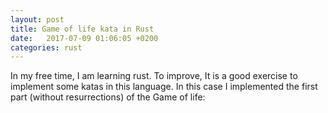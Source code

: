 ```yaml
---
layout: post
title: Game of life kata in Rust
date:   2017-07-09 01:06:05 +0200
categories: rust
---
```

In my free time, I am learning rust. To improve, It is a good exercise to implement some katas in this language. In this
case I implemented the first part (without resurrections) of the Game of life:

<script src="https://gist.github.com/carlosb1/b230a3b67537f2e7a3ebf8a323231f50.js"></script>
